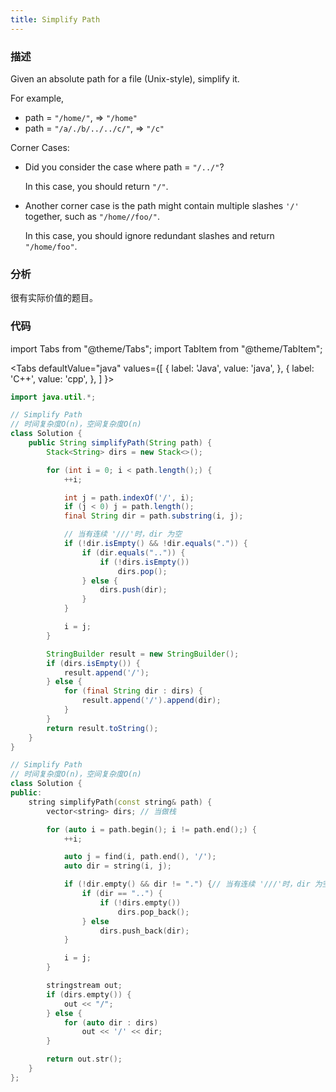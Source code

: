 ```yaml
---
title: Simplify Path
---
```


### 描述

Given an absolute path for a file (Unix-style), simplify it.

For example,

- path = `"/home/"`, => `"/home"`
- path = `"/a/./b/../../c/"`, => `"/c"`

Corner Cases:

- Did you consider the case where path = `"/../"`?

  In this case, you should return `"/"`.

- Another corner case is the path might contain multiple slashes `'/'` together, such as `"/home//foo/"`.

  In this case, you should ignore redundant slashes and return `"/home/foo"`.

### 分析

很有实际价值的题目。

### 代码

import Tabs from "@theme/Tabs";
import TabItem from "@theme/TabItem";

<Tabs
defaultValue="java"
values={[
{ label: 'Java', value: 'java', },
{ label: 'C++', value: 'cpp', },
]
}>
<TabItem value="java">

```java
import java.util.*;

// Simplify Path
// 时间复杂度O(n)，空间复杂度O(n)
class Solution {
    public String simplifyPath(String path) {
        Stack<String> dirs = new Stack<>();

        for (int i = 0; i < path.length();) {
            ++i;

            int j = path.indexOf('/', i);
            if (j < 0) j = path.length();
            final String dir = path.substring(i, j);

            // 当有连续 '///'时，dir 为空
            if (!dir.isEmpty() && !dir.equals(".")) {
                if (dir.equals("..")) {
                    if (!dirs.isEmpty())
                        dirs.pop();
                } else {
                    dirs.push(dir);
                }
            }

            i = j;
        }

        StringBuilder result = new StringBuilder();
        if (dirs.isEmpty()) {
            result.append('/');
        } else {
            for (final String dir : dirs) {
                result.append('/').append(dir);
            }
        }
        return result.toString();
    }
}
```

</TabItem>
<TabItem value="cpp">

```cpp
// Simplify Path
// 时间复杂度O(n)，空间复杂度O(n)
class Solution {
public:
    string simplifyPath(const string& path) {
        vector<string> dirs; // 当做栈

        for (auto i = path.begin(); i != path.end();) {
            ++i;

            auto j = find(i, path.end(), '/');
            auto dir = string(i, j);

            if (!dir.empty() && dir != ".") {// 当有连续 '///'时，dir 为空
                if (dir == "..") {
                    if (!dirs.empty())
                        dirs.pop_back();
                } else
                    dirs.push_back(dir);
            }

            i = j;
        }

        stringstream out;
        if (dirs.empty()) {
            out << "/";
        } else {
            for (auto dir : dirs)
                out << '/' << dir;
        }

        return out.str();
    }
};
```

</TabItem>
</Tabs>
